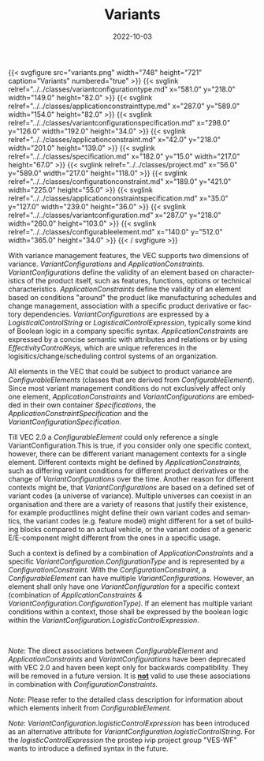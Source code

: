 ﻿---
title: Variants
toc: false
type: specs
layout: diagram
date: "2022-10-03"
draft: false
specification: VEC
version: 2.0.1
documentType: "Recommendation"
elementType: Diagram
classes:
  - VariantConfigurationType
  - ApplicationConstraintType
  - VariantConfigurationSpecification
  - ApplicationConstraint
  - Specification
  - Project
  - ConfigurationConstraint
  - ApplicationConstraintSpecification
  - VariantConfiguration
  - ConfigurableElement
menu:
  VEC-2.0.1:    
    parent: key-concepts
    identifier: key-concepts/variants
    weight: 1001003 

# Prev/next pager order (if `docs_section_pager` enabled in `params.toml`)
weight: 1001003
---
{{< svgfigure src="variants.png" width="748" height="721" caption="Variants" numbered="true" >}}
  {{< svglink relref="../../classes/variantconfigurationtype.md" x="581.0" y="218.0" width="149.0" height="82.0" >}}
  {{< svglink relref="../../classes/applicationconstrainttype.md" x="287.0" y="589.0" width="154.0" height="82.0" >}}
  {{< svglink relref="../../classes/variantconfigurationspecification.md" x="298.0" y="126.0" width="192.0" height="34.0" >}}
  {{< svglink relref="../../classes/applicationconstraint.md" x="42.0" y="218.0" width="201.0" height="139.0" >}}
  {{< svglink relref="../../classes/specification.md" x="182.0" y="15.0" width="217.0" height="67.0" >}}
  {{< svglink relref="../../classes/project.md" x="56.0" y="589.0" width="217.0" height="118.0" >}}
  {{< svglink relref="../../classes/configurationconstraint.md" x="189.0" y="421.0" width="225.0" height="55.0" >}}
  {{< svglink relref="../../classes/applicationconstraintspecification.md" x="35.0" y="127.0" width="239.0" height="36.0" >}}
  {{< svglink relref="../../classes/variantconfiguration.md" x="287.0" y="218.0" width="260.0" height="103.0" >}}
  {{< svglink relref="../../classes/configurableelement.md" x="140.0" y="512.0" width="365.0" height="34.0" >}}
{{< / svgfigure >}}
<p> <span lang="EN-US">With variance management features, the VEC supports two dimensions of variance. <i>VariantConfigurations</i> and <i>ApplicationConstraints. </i></span><span lang="EN-US"><i>VariantConfigurations </i></span><span lang="EN-US">define the validity of an element based on characteristics of the product itself, such as features, functions, options or technical characteristics. <i>ApplicationConstraints</i> define the validity of an element based on conditions &quot;around&quot; the product like manufacturing schedules and change management, association with a specific product derivative or factory dependencies. <i>VariantConfigurations</i> are expressed by a <i>LogisticalControlString </i>or<i> </i></span><i><span lang="EN-US">LogisticalControlExpression</span></i><span lang="EN-US">, typically some kind of Boolean logic in a company specific syntax. <i>ApplicationConstraints </i>are expressed by a concise semantic with attributes and relations or by using <i>EffectivityControlKeys,</i> which are unique references in the logisitics/change/scheduling control systems of an organization.</span>      </p>      <p> <span lang="EN-US">All elements in the VEC that could be subject to product variance are <i>ConfigurableElements </i>(classes that are derived from <i>ConfigurableElement</i>)<i>.</i> Since most variant management conditions do not exclusively affect only one element, </span><span lang="EN-US"><i>ApplicationConstraints</i></span><span lang="EN-US"> and </span><span lang="EN-US"><i>VariantConfigurations</i> are embedded in their own container <i>Specifications</i>, the <i>ApplicationConstraintSpecification</i> and the <i>VariantConfigurationSpecification. </i>&#160;</span>      </p>      <p> <span lang="EN-US">Till VEC 2.0 a <i>ConfigurableElement</i> could only reference a single VariantConfiguration.This is true, if you consider only one specific context, however, there can be different variant management contexts for a single element. Different contexts might be defined by </span><span lang="EN-US"><i>ApplicationConstraints, </i>such as </span><span lang="EN-US">differing variant conditions for different product derivatives or the change of </span><span lang="EN-US"><i>VariantConfigurations</i> over the time. Another reason for different contexts might be, that </span><span lang="EN-US"><i>VariantConfigurations</i> are based on a defined set of variant codes (a universe of variance). Multiple universes can coexist in an organisation and there are a variety of reasons that justify their existence, for example productlines might define their own variant codes and semantics, the variant codes (e.g. feature model) might different for a set of building blocks compared to an actual vehicle, or the variant codes of a generic E/E-component might different from the ones in a specific usage.  </span>      </p>      <p> <span lang="EN-US">Such a context is defined by a combination of <i>ApplicationConstraints</i> and a specific <i>VariantConfiguration.ConfigurationType</i> and is represented by a <i>ConfigurationConstraint.</i> With the </span><span lang="EN-US"><i>ConfigurationConstraint</i>, a</span><span lang="EN-US"> <i>ConfigurableElement</i> can have multiple <i>VariantConfigurations.</i> However, an element shall only have one </span><span lang="EN-US"><i>VariantConfiguration</i> for a specific context (combination of </span><span lang="EN-US"><i>ApplicationConstraints &amp;&#160;</i></span><span lang="EN-US"> </span><span lang="EN-US"><i>VariantConfiguration.ConfigurationType).</i> If an element has multiple variant conditions within a context, those shall be expressed by the boolean logic within the <i>VariantConfiguration.LogisticControlExpression</i>. </span><span lang="EN-US"></span>      </p>      <p> <span lang="EN-US">&#160;</span>      </p>      <p> <span lang="EN-US"><i>Note: </i>The direct associations between </span><span lang="EN-US"><i>ConfigurableElement </i>and<i> </i></span><span lang="EN-US"><i>ApplicationConstraints </i>and<i> </i></span><span lang="EN-US"><i>VariantConfigurations</i> have been deprecated with VEC&#160;2.0 and haven been kept only for backwards compatibility. They will be removed in a future version. It is <u><b>not</b></u> valid to use these associations in combination with <i>ConfigurationConstraints.</i></span>      </p>      <p> <span lang="EN-US"><i>N</i></span><i>ote:</i> Please refer to the detailed class description for information about which elements inherit from <i>ConfigurableElement.</i>      </p>      <p> <span lang="EN-GB"><i>Note:</i> <i>VariantConfiguration.logisticControlExpression</i> has been introduced as an alternative attribute for <i>VariantConfiguration.logisticControlString</i>. For the <i>logisticControlExpression</i> the prostep ivip project group &quot;VES-WF&quot; wants to introduce a defined syntax in the future. </span>      </p>
